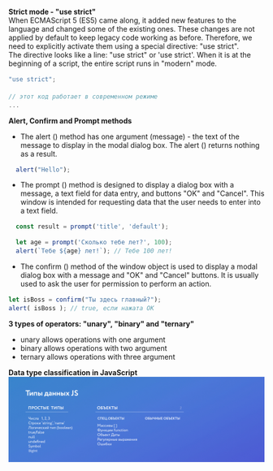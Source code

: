 **Strict mode - "use strict"**  
When ECMAScript 5 (ES5) came along, it added new features to the language and changed some of the existing ones. These changes are not applied by default to keep legacy code working as before. Therefore, we need to explicitly activate them using a special directive: "use strict".  
The directive looks like a line: "use strict" or 'use strict'. When it is at the beginning of a script, the entire script runs in "modern" mode.
```js
"use strict";

// этот код работает в современном режиме
...
```

**Alert, Confirm and Prompt methods**  
* The alert () method has one argument (message) - the text of the message to display in the modal dialog box. The alert () returns nothing as a result.  
```js
  alert("Hello");
```
* The prompt () method is designed to display a dialog box with a message, a text field for data entry, and buttons "OK" and "Cancel". This window is intended for requesting data that the user needs to enter into a text field.
```js
  const result = prompt('title', 'default');
```

```js
  let age = prompt('Сколько тебе лет?', 100);
  alert(`Тебе ${age} лет!`); // Тебе 100 лет!
```
* The confirm () method of the window object is used to display a modal dialog box with a message and "OK" and "Cancel" buttons. It is usually used to ask the user for permission to perform an action.  
```js
let isBoss = confirm("Ты здесь главный?");
alert( isBoss ); // true, если нажата OK
```

**3 types of operators: "unary", "binary" and "ternary"**  
* unary allows operations with one argument
* binary allows operations with two argument
* ternary allows operations with three argument  

**Data type classification in JavaScript**  
![js-01](https://raw.githubusercontent.com/AdilhanKaikenov/JavaScript_Basics/master/js_step_1/etc/types_2020.jpg)  



